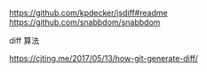 https://github.com/kpdecker/jsdiff#readme
https://github.com/snabbdom/snabbdom

diff 算法


https://cjting.me/2017/05/13/how-git-generate-diff/